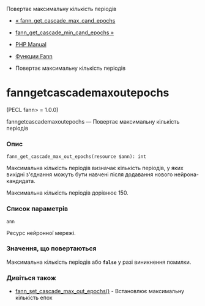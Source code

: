 Повертає максимальну кількість періодів

-   [« fann\_get\_cascade\_max\_cand\_epochs](function.fann-get-cascade-max-cand-epochs.html)
    
-   [fann\_get\_cascade\_min\_cand\_epochs »](function.fann-get-cascade-min-cand-epochs.html)
    
-   [PHP Manual](index.html)
    
-   [Функции Fann](ref.fann.html)
    
-   Повертає максимальну кількість періодів
    

# fanngetcascademaxoutepochs

(PECL fann> = 1.0.0)

fanngetcascademaxoutepochs — Повертає максимальну кількість періодів

### Опис

```methodsynopsis
fann_get_cascade_max_out_epochs(resource $ann): int
```

Максимальна кількість періодів визначає кількість періодів, у яких вихідні з'єднання можуть бути навчені після додавання нового нейрона-кандидата.

Максимальна кількість періодів дорівнює 150.

### Список параметрів

`ann`

Ресурс нейронної мережі.

### Значення, що повертаються

Максимальна кількість періодів або **`false`** у разі виникнення помилки.

### Дивіться також

-   [fann\_set\_cascade\_max\_out\_epochs()](function.fann-set-cascade-max-out-epochs.html) - Встановлює максимальну кількість епох